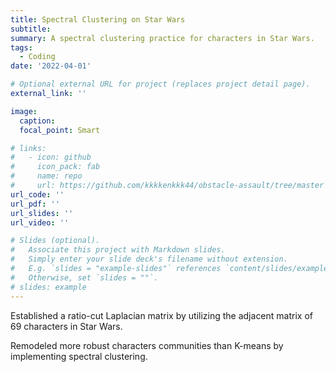 ```yaml
---
title: Spectral Clustering on Star Wars
subtitle: 
summary: A spectral clustering practice for characters in Star Wars.
tags:
  - Coding
date: '2022-04-01'

# Optional external URL for project (replaces project detail page).
external_link: ''

image:
  caption: 
  focal_point: Smart

# links:
#   - icon: github
#     icon_pack: fab
#     name: repo
#     url: https://github.com/kkkkenkkk44/obstacle-assault/tree/master
url_code: ''
url_pdf: ''
url_slides: ''
url_video: ''

# Slides (optional).
#   Associate this project with Markdown slides.
#   Simply enter your slide deck's filename without extension.
#   E.g. `slides = "example-slides"` references `content/slides/example-slides.md`.
#   Otherwise, set `slides = ""`.
# slides: example
---
```


Established a ratio-cut Laplacian matrix by utilizing the adjacent matrix of 69 characters in Star Wars.

Remodeled more robust characters communities than K-means by implementing spectral clustering.
